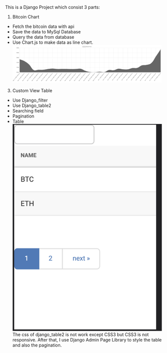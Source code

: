 This is a Django Project which consist 3 parts:

1. Bitcoin Chart

- Fetch the bitcoin data with api
- Save the data to MySql Database
- Query the data from database
- Use Chart.js to make data as line chart.
![Model](https://github.com/charrrleee/django_search/blob/main/docs/img/Screenshot%202023-01-13%20at%2014.15.49.png)

3. Custom View Table

- Use Django_filter
- Use Django_table2
- Searching field
- Pagination
- Table
![Model](https://github.com/charrrleee/django_search/blob/main/docs/img/Screenshot%202023-01-13%20at%2014.15.57.png)
  The css of django_table2 is not work except CSS3 but CSS3 is not responsive. After that, I use Django Admin Page
  Library
  to style the table and also the pagination.